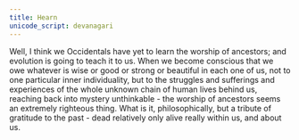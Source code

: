 ```yaml
---
title: Hearn
unicode_script: devanagari
---
```


Well, I think we Occidentals have yet to learn the worship of ancestors; and evolution is going to teach it to us. When we become conscious that we owe whatever is wise or good or strong or beautiful in each one of us, not to one particular inner individuality, but to the struggles and sufferings and experiences of the whole unknown chain of human lives behind us, reaching back into mystery unthinkable - the worship of ancestors seems an extremely righteous thing. What is it, philosophically, but a tribute of gratitude to the past - dead relatively only alive really within us, and about us.
